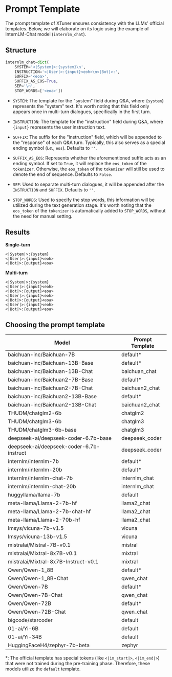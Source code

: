 # Prompt Template

The prompt template of XTuner ensures consistency with the LLMs' official templates. Below, we will elaborate on its logic using the example of InternLM-Chat model (`internlm_chat`).

## Structure

```python
internlm_chat=dict(
    SYSTEM='<|System|>:{system}\n',
    INSTRUCTION='<|User|>:{input}<eoh>\n<|Bot|>:',
    SUFFIX='<eoa>',
    SUFFIX_AS_EOS=True,
    SEP='\n',
    STOP_WORDS=['<eoa>'])
```

- `SYSTEM`: The template for the "system" field during Q&A, where `{system}` represents the "system" text. It's worth noting that this field only appears once in multi-turn dialogues, specifically in the first turn.

- `INSTRUCTION`: The template for the "instruction" field during Q&A, where `{input}` represents the user instruction text.

- `SUFFIX`: The suffix for the "instruction" field, which will be appended to the "response" of each Q&A turn. Typically, this also serves as a special ending symbol (*i.e.*, `eos`). Defaults to `''`.

- `SUFFIX_AS_EOS`: Represents whether the aforementioned suffix acts as an ending symbol. If set to `True`, it will replace the `eos_token` of the `tokenizer`. Otherwise, the `eos_token` of the `tokenizer` will still be used to denote the end of sequence. Defaults to `False`.

- `SEP`: Used to separate multi-turn dialogues, it will be appended after the `INSTRUCTION` and `SUFFIX`. Defaults to `''`.

- `STOP_WORDS`: Used to specify the stop words, this information will be utilized during the text generation stage.  It's worth noting that the `eos_token` of the `tokenizer` is automatically added to `STOP_WORDS`, without the need for manual setting.

## Results

**Single-turn**

```
<|System|>:{system}
<|User|>:{input}<eoh>
<|Bot|>:{output}<eoa>
```

**Multi-turn**

```
<|System|>:{system}
<|User|>:{input}<eoh>
<|Bot|>:{output}<eoa>
<|User|>:{input}<eoh>
<|Bot|>:{output}<eoa>
<|User|>:{input}<eoh>
<|Bot|>:{output}<eoa>
```

## Choosing the prompt template

| Model                                    | Prompt Template |
| ---------------------------------------- | --------------- |
| baichuan-inc/Baichuan-7B                 | default\*       |
| baichuan-inc/Baichuan-13B-Base           | default\*       |
| baichuan-inc/Baichuan-13B-Chat           | baichuan_chat   |
| baichuan-inc/Baichuan2-7B-Base           | default\*       |
| baichuan-inc/Baichuan2-7B-Chat           | baichuan2_chat  |
| baichuan-inc/Baichuan2-13B-Base          | default\*       |
| baichuan-inc/Baichuan2-13B-Chat          | baichuan2_chat  |
| THUDM/chatglm2-6b                        | chatglm2        |
| THUDM/chatglm3-6b                        | chatglm3        |
| THUDM/chatglm3-6b-base                   | chatglm3        |
| deepseek-ai/deepseek-coder-6.7b-base     | deepseek_coder  |
| deepseek-ai/deepseek-coder-6.7b-instruct | deepseek_coder  |
| internlm/internlm-7b                     | default\*       |
| internlm/internlm-20b                    | default\*       |
| internlm/internlm-chat-7b                | internlm_chat   |
| internlm/internlm-chat-20b               | internlm_chat   |
| huggyllama/llama-7b                      | default         |
| meta-llama/Llama-2-7b-hf                 | llama2_chat     |
| meta-llama/Llama-2-7b-chat-hf            | llama2_chat     |
| meta-llama/Llama-2-70b-hf                | llama2_chat     |
| lmsys/vicuna-7b-v1.5                     | vicuna          |
| lmsys/vicuna-13b-v1.5                    | vicuna          |
| mistralai/Mistral-7B-v0.1                | mistral         |
| mistralai/Mixtral-8x7B-v0.1              | mixtral         |
| mistralai/Mixtral-8x7B-Instruct-v0.1     | mixtral         |
| Qwen/Qwen-1_8B                           | default\*       |
| Qwen/Qwen-1_8B-Chat                      | qwen_chat       |
| Qwen/Qwen-7B                             | default\*       |
| Qwen/Qwen-7B-Chat                        | qwen_chat       |
| Qwen/Qwen-72B                            | default\*       |
| Qwen/Qwen-72B-Chat                       | qwen_chat       |
| bigcode/starcoder                        | default         |
| 01-ai/Yi-6B                              | default         |
| 01-ai/Yi-34B                             | default         |
| HuggingFaceH4/zephyr-7b-beta             | zephyr          |

\*: The official template has special tokens (like `<|im_start|>`, `<|im_end|>`) that were not trained during the pre-training phase. Therefore, these models utilize the `default` template.
